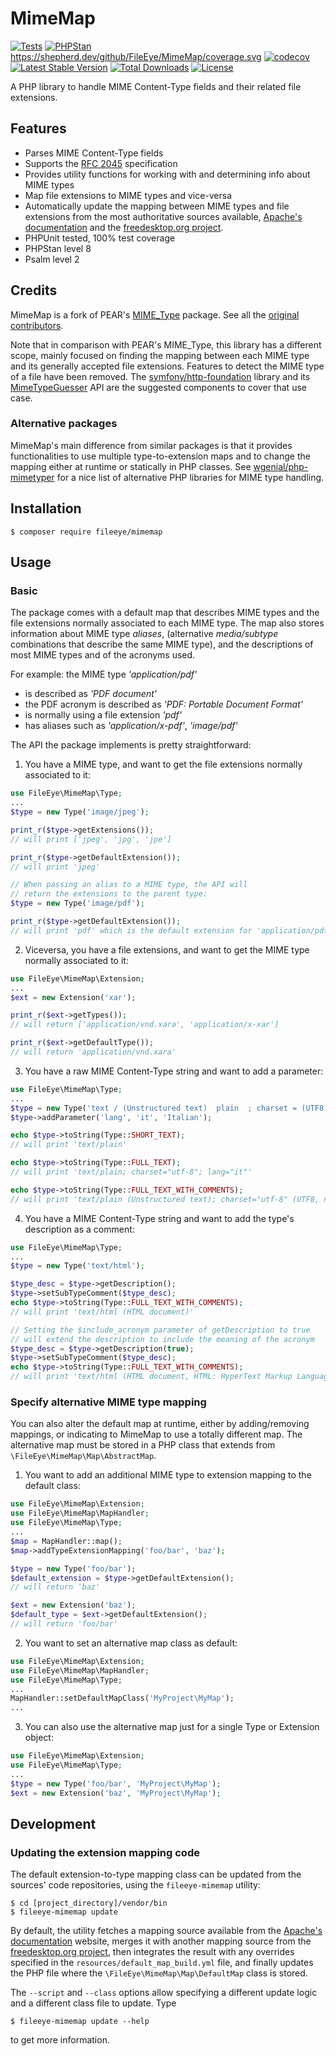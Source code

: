 # MimeMap

[![Tests](https://github.com/FileEye/MimeMap/actions/workflows/php-unit.yml/badge.svg)](https://github.com/FileEye/MimeMap/actions/workflows/php-unit.yml)
[![PHPStan](https://img.shields.io/badge/PHPStan-level%20max-brightgreen.svg?style=flat)](https://github.com/FileEye/MimeMap/actions/workflows/code-quality.yml)
https://shepherd.dev/github/FileEye/MimeMap/coverage.svg
[![codecov](https://codecov.io/gh/FileEye/MimeMap/branch/master/graph/badge.svg?token=SUAMNKZLEW)](https://codecov.io/gh/FileEye/MimeMap)
[![Latest Stable Version](https://poser.pugx.org/fileeye/mimemap/v/stable)](https://packagist.org/packages/fileeye/mimemap)
[![Total Downloads](https://poser.pugx.org/fileeye/mimemap/downloads)](https://packagist.org/packages/fileeye/mimemap)
[![License](https://poser.pugx.org/fileeye/mimemap/license)](https://packagist.org/packages/fileeye/mimemap)

A PHP library to handle MIME Content-Type fields and their related file
extensions.


## Features

- Parses MIME Content-Type fields
- Supports the [RFC 2045](https://www.ietf.org/rfc/rfc2045.txt) specification
- Provides utility functions for working with and determining info about MIME
  types
- Map file extensions to MIME types and vice-versa
- Automatically update the mapping between MIME types and file extensions from
  the most authoritative sources available, [Apache's documentation](http://svn.apache.org/viewvc/httpd/httpd/trunk/docs/conf/mime.types?view=log)
  and the [freedesktop.org project](http://freedesktop.org).
- PHPUnit tested, 100% test coverage
- PHPStan level 8
- Psalm level 2


## Credits

MimeMap is a fork of PEAR's [MIME_Type](https://github.com/pear/MIME_Type) package.
See all the [original contributors](https://github.com/pear/MIME_Type/graphs/contributors).

Note that in comparison with PEAR's MIME_Type, this library has a different
scope, mainly focused on finding the mapping between each MIME type and its
generally accepted file extensions.
Features to detect the MIME type of a file have been removed. The [symfony/http-foundation](https://github.com/symfony/http-foundation)
library and its [MimeTypeGuesser](https://api.symfony.com/master/Symfony/Component/HttpFoundation/File/MimeType/MimeTypeGuesser.html)
API are the suggested components to cover that use case.


### Alternative packages

MimeMap's main difference from similar packages is that it provides
functionalities to use multiple type-to-extension maps and to change the
mapping either at runtime or statically in PHP classes.
See [wgenial/php-mimetyper](https://github.com/wgenial/php-mimetyper#other-php-libraries-for-mime-types)
for a nice list of alternative PHP libraries for MIME type handling.


## Installation

```
$ composer require fileeye/mimemap
```


## Usage


### Basic

The package comes with a default map that describes MIME types and the file
extensions normally associated to each MIME type.
The map also stores information about MIME type _aliases_, (alternative
_media/subtype_ combinations that describe the same MIME type), and the
descriptions of most MIME types and of the acronyms used.

For example: the MIME type _'application/pdf'_
* is described as _'PDF document'_
* the PDF acronym is described as _'PDF: Portable Document Format'_
* is normally using a file extension _'pdf'_
* has aliases such as _'application/x-pdf'_, _'image/pdf'_

The API the package implements is pretty straightforward:


1. You have a MIME type, and want to get the file extensions normally associated
to it:

  ```php
  use FileEye\MimeMap\Type;
  ...
  $type = new Type('image/jpeg');

  print_r($type->getExtensions());
  // will print ['jpeg', 'jpg', 'jpe']

  print_r($type->getDefaultExtension());
  // will print 'jpeg'

  // When passing an alias to a MIME type, the API will
  // return the extensions to the parent type:
  $type = new Type('image/pdf');

  print_r($type->getDefaultExtension());
  // will print 'pdf' which is the default extension for 'application/pdf'
  ```

2. Viceversa, you have a file extensions, and want to get the MIME type normally
associated to it:

  ```php
  use FileEye\MimeMap\Extension;
  ...
  $ext = new Extension('xar');

  print_r($ext->getTypes());
  // will return ['application/vnd.xara', 'application/x-xar']

  print_r($ext->getDefaultType());
  // will return 'application/vnd.xara'
  ```

3. You have a raw MIME Content-Type string and want to add a parameter:

  ```php
  use FileEye\MimeMap\Type;
  ...
  $type = new Type('text / (Unstructured text)  plain  ; charset = (UTF8, not ASCII) utf-8');
  $type->addParameter('lang', 'it', 'Italian');

  echo $type->toString(Type::SHORT_TEXT);
  // will print 'text/plain'

  echo $type->toString(Type::FULL_TEXT);
  // will print 'text/plain; charset="utf-8"; lang="it"'

  echo $type->toString(Type::FULL_TEXT_WITH_COMMENTS);
  // will print 'text/plain (Unstructured text); charset="utf-8" (UTF8, not ASCII), lang="it" (Italian)'
  ```

4. You have a MIME Content-Type string and want to add the type's description as a comment:

  ```php
  use FileEye\MimeMap\Type;
  ...
  $type = new Type('text/html');

  $type_desc = $type->getDescription();
  $type->setSubTypeComment($type_desc);
  echo $type->toString(Type::FULL_TEXT_WITH_COMMENTS);
  // will print 'text/html (HTML document)'

  // Setting the $include_acronym parameter of getDescription to true
  // will extend the description to include the meaning of the acronym
  $type_desc = $type->getDescription(true);
  $type->setSubTypeComment($type_desc);
  echo $type->toString(Type::FULL_TEXT_WITH_COMMENTS);
  // will print 'text/html (HTML document, HTML: HyperText Markup Language)'
  ```


### Specify alternative MIME type mapping


You can also alter the default map at runtime, either by adding/removing
mappings, or indicating to MimeMap to use a totally different map. The
alternative map must be stored in a PHP class that extends from
`\FileEye\MimeMap\Map\AbstractMap`.

1. You want to add an additional MIME type to extension mapping to the
default class:

  ```php
  use FileEye\MimeMap\Extension;
  use FileEye\MimeMap\MapHandler;
  use FileEye\MimeMap\Type;
  ...
  $map = MapHandler::map();
  $map->addTypeExtensionMapping('foo/bar', 'baz');

  $type = new Type('foo/bar');
  $default_extension = $type->getDefaultExtension();
  // will return 'baz'

  $ext = new Extension('baz');
  $default_type = $ext->getDefaultExtension();
  // will return 'foo/bar'
  ```

2. You want to set an alternative map class as default:

  ```php
  use FileEye\MimeMap\Extension;
  use FileEye\MimeMap\MapHandler;
  use FileEye\MimeMap\Type;
  ...
  MapHandler::setDefaultMapClass('MyProject\MyMap');
  ...
  ```

3. You can also use the alternative map just for a single Type or Extension
object:

  ```php
  use FileEye\MimeMap\Extension;
  use FileEye\MimeMap\Type;
  ...
  $type = new Type('foo/bar', 'MyProject\MyMap');
  $ext = new Extension('baz', 'MyProject\MyMap');
  ```


## Development


### Updating the extension mapping code

The default extension-to-type mapping class can be updated from the sources'
code repositories, using the `fileeye-mimemap` utility:

```
$ cd [project_directory]/vendor/bin
$ fileeye-mimemap update
```

By default, the utility fetches a mapping source available from the [Apache's documentation](http://svn.apache.org/viewvc/httpd/httpd/trunk/docs/conf/mime.types?view=co)
website, merges it with another mapping source from the [freedesktop.org project](https://gitlab.freedesktop.org/xdg/shared-mime-info/-/blob/master/data/freedesktop.org.xml.in),
then integrates the result with any overrides specified in the
`resources/default_map_build.yml` file, and finally updates the PHP file where
the `\FileEye\MimeMap\Map\DefaultMap` class is stored.

The `--script` and `--class` options allow specifying a different update logic
and a different class file to update. Type
```
$ fileeye-mimemap update --help
```
to get more information.
